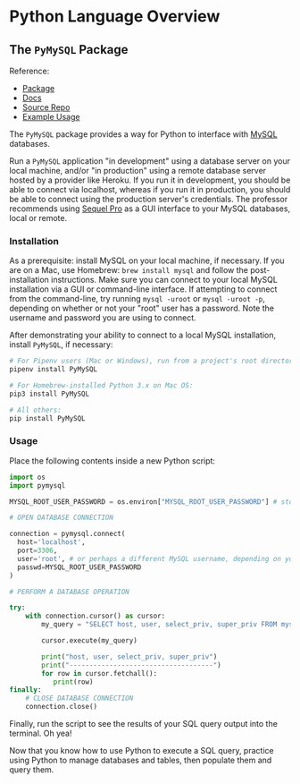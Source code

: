 # Python Language Overview

## The `PyMySQL` Package

Reference:

  + [Package](https://pypi.python.org/pypi/PyMySQL)
  + [Docs](https://pymysql.readthedocs.io/en/latest/)
  + [Source Repo](https://github.com/PyMySQL/PyMySQL)
  + [Example Usage](https://github.com/PyMySQL/PyMySQL#id4)

The `PyMySQL` package provides a way for Python to interface with [MySQL](https://www.mysql.com/) databases.

Run a `PyMySQL` application "in development" using a database server on your local machine, and/or "in production" using a remote database server hosted by a provider like Heroku. If you run it in development, you should be able to connect via localhost, whereas if you run it in production, you should be able to connect using the production server's credentials. The professor recommends using [Sequel Pro](http://www.sequelpro.com/download) as a GUI interface to your MySQL databases, local or remote.

### Installation

As a prerequisite: install MySQL on your local machine, if necessary. If you are on a Mac, use Homebrew: `brew install mysql` and follow the post-installation instructions. Make sure you can connect to your local MySQL installation via a GUI or command-line interface. If attempting to connect from the command-line, try running `mysql -uroot` or `mysql -uroot -p`, depending on whether or not your "root" user has a password. Note the username and password you are using to connect.

After demonstrating your ability to connect to a local MySQL installation, install `PyMySQL`, if necessary:

```` sh
# For Pipenv users (Mac or Windows), run from a project's root directory:
pipenv install PyMySQL

# For Homebrew-installed Python 3.x on Mac OS:
pip3 install PyMySQL

# All others:
pip install PyMySQL
````

### Usage

Place the following contents inside a new Python script:

```python
import os
import pymysql

MYSQL_ROOT_USER_PASSWORD = os.environ["MYSQL_ROOT_USER_PASSWORD"] # store your password as an environment variable to keep is secret!

# OPEN DATABASE CONNECTION

connection = pymysql.connect(
  host='localhost',
  port=3306,
  user='root', # or perhaps a different MySQL username, depending on your installation
  passwd=MYSQL_ROOT_USER_PASSWORD
)

# PERFORM A DATABASE OPERATION

try:
    with connection.cursor() as cursor:
        my_query = "SELECT host, user, select_priv, super_priv FROM mysql.user" # a.k.a "what local database users exist?". NOTE: `mysql.user` is a built-in table, but you can execute any SQL here instead.

        cursor.execute(my_query)

        print("host, user, select_priv, super_priv")
        print("------------------------------------")
        for row in cursor.fetchall():
           print(row)
finally:
    # CLOSE DATABASE CONNECTION
    connection.close()
```

Finally, run the script to see the results of your SQL query output into the terminal. Oh yea!

Now that you know how to use Python to execute a SQL query, practice using Python to manage databases and tables, then populate them and query them.
